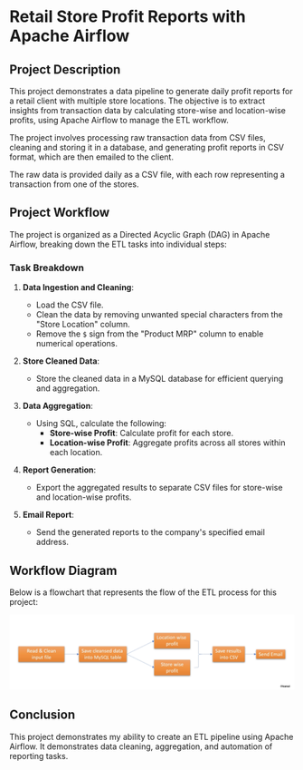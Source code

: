 # Retail Store Profit Reports with Apache Airflow

## Project Description

This project demonstrates a data pipeline to generate daily profit reports for a retail client with multiple store locations. The objective is to extract insights from transaction data by calculating store-wise and location-wise profits, using Apache Airflow to manage the ETL workflow.

The project involves processing raw transaction data from CSV files, cleaning and storing it in a database, and generating profit reports in CSV format, which are then emailed to the client.

The raw data is provided daily as a CSV file, with each row representing a transaction from one of the stores.


## Project Workflow

The project is organized as a Directed Acyclic Graph (DAG) in Apache Airflow, breaking down the ETL tasks into individual steps:

### Task Breakdown

1. **Data Ingestion and Cleaning**: 
    - Load the CSV file.
    - Clean the data by removing unwanted special characters from the "Store Location" column.
    - Remove the `$` sign from the "Product MRP" column to enable numerical operations.

2. **Store Cleaned Data**: 
    - Store the cleaned data in a MySQL database for efficient querying and aggregation.

3. **Data Aggregation**: 
    - Using SQL, calculate the following:
      - **Store-wise Profit**: Calculate profit for each store.
      - **Location-wise Profit**: Aggregate profits across all stores within each location.

4. **Report Generation**: 
    - Export the aggregated results to separate CSV files for store-wise and location-wise profits.

5. **Email Report**: 
    - Send the generated reports to the company's specified email address.


## Workflow Diagram

Below is a flowchart that represents the flow of the ETL process for this project:

![Workflow Diagram](images/pipeline_flowchart.png)


## Conclusion

This project demonstrates my ability to create an ETL pipeline using Apache Airflow. It demonstrates data cleaning, aggregation, and automation of reporting tasks.

